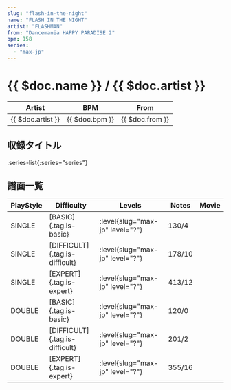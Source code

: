 ```yaml
---
slug: "flash-in-the-night"
name: "FLASH IN THE NIGHT"
artist: "FLASHMAN"
from: "Dancemania HAPPY PARADISE 2"
bpm: 158
series:
  - "max-jp"
---
```


# {{ $doc.name }} / {{ $doc.artist }}

|Artist|BPM|From|
|------|---|----|
|{{ $doc.artist }}|{{ $doc.bpm }}|{{ $doc.from }}|

## 収録タイトル

:series-list{:series="series"}

## 譜面一覧

|PlayStyle|Difficulty|Levels|Notes|Movie|
|---------|----------|------|-----|-----|
|SINGLE|[BASIC]{.tag.is-basic}|<div class="field is-grouped is-grouped-multiline"> :level{slug="max-jp" level="?"}</div>|130/4||
|SINGLE|[DIFFICULT]{.tag.is-difficult}|<div class="field is-grouped is-grouped-multiline"> :level{slug="max-jp" level="?"}</div>|178/10||
|SINGLE|[EXPERT]{.tag.is-expert}|<div class="field is-grouped is-grouped-multiline"> :level{slug="max-jp" level="?"}</div>|413/12||
|DOUBLE|[BASIC]{.tag.is-basic}|<div class="field is-grouped is-grouped-multiline"> :level{slug="max-jp" level="?"}</div>|120/0||
|DOUBLE|[DIFFICULT]{.tag.is-difficult}|<div class="field is-grouped is-grouped-multiline"> :level{slug="max-jp" level="?"}</div>|201/2||
|DOUBLE|[EXPERT]{.tag.is-expert}|<div class="field is-grouped is-grouped-multiline"> :level{slug="max-jp" level="?"}</div>|355/16||
